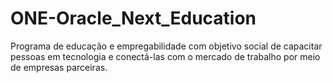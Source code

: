 # ONE-Oracle_Next_Education
Programa de educação e empregabilidade com objetivo social de capacitar pessoas em tecnologia e conectá-las com o mercado de trabalho por meio de empresas parceiras.

